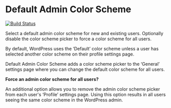 Default Admin Color Scheme
==========================

[![Build Status](https://travis-ci.org/barryceelen/wp-default-admin-color-scheme.svg?branch=master)](https://travis-ci.org/barryceelen/wp-default-admin-color-scheme)

Select a default admin color scheme for new and existing users. Optionally disable the color scheme picker to force a color scheme for all users.

By default, WordPress uses the ‘Default’ color scheme unless a user has selected another color scheme on their profile settings page.

Default Admin Color Scheme adds a color scheme picker to the ‘General’ settings page where you can change the default color scheme for all users.

**Force an admin color scheme for all users?**

An additional option allows you to remove the admin color scheme picker from each user's ‘Profile’ settings page. Using this option results in all users seeing the same color scheme in the WordPress admin.

